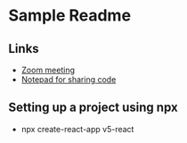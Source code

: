 # Sample Readme

## Links
- [Zoom meeting](https://jigsawacademy.zoom.us/j/93436955278)
- [Notepad for sharing code](https://notepad.pw/sapient-ux)

## Setting up a project using npx
- npx create-react-app v5-react